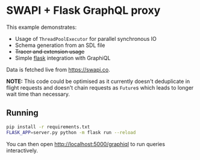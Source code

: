 # SWAPI + Flask GraphQL proxy

This example demonstrates:

- Usage of `ThreadPoolExecutor` for parallel synchronous IO
- Schema generation from an SDL file
- ~~Tracer and extension usage~~
- Simple [flask](http://flask.pocoo.org) integration with GraphiQL

Data is fetched live from <https://swapi.co>.

**NOTE:** This code could be optimised as it currently doesn't deduplicate in flight requests and doesn't chain requests as `Future`s which leads to longer wait time than necessary.

## Running

```.bash
pip install -r requirements.txt
FLASK_APP=server.py python -m flask run --reload
```

You can then open <http://localhost:5000/graphiql> to run queries interactively.
